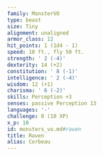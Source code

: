 ```yaml
---
family: MonsterVO
type: beast
size: Tiny
alignment: unaligned
armor_class: 12
hit_points: 1 (1d4 - 1)
speed: 10 ft., fly 50 ft.
strength: ' 2 (-4)'
dexterity: 14 (+2)
constitution: ' 8 (-1)'
intelligence: ' 2 (-4)'
wisdom: 12 (+1)
charisma: ' 6 (-2)'
skills: Perception +3
senses: passive Perception 13
languages: '-'
challenge: 0 (10 XP)
x_p: 10
id: monsters_vo.md#raven
title: Raven
alias: Corbeau
---
```


